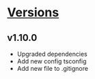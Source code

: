 # [Versions](https://github.com/Tracktor/eslint-config-react-tracktor/releases)

## v1.10.0

- Upgraded dependencies
- Add new config tsconfig
- Add new file to .gitignore
